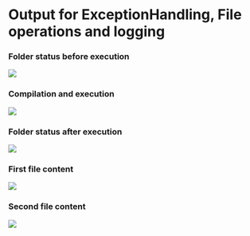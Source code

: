 # Output for ExceptionHandling, File operations and logging

### Folder status before  execution

![](p1.png)

### Compilation and execution
![](p2.png)

### Folder status after execution
![](p3.png)

### First file content
![](p4.png)

### Second file content
![](p5.png)

